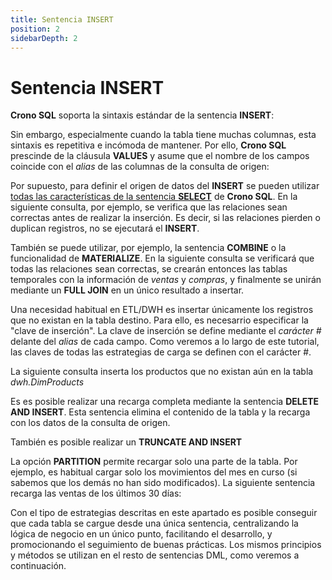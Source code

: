 ```yaml
---
title: Sentencia INSERT
position: 2
sidebarDepth: 2
---
```


# Sentencia INSERT

**Crono SQL** soporta la sintaxis estándar de la sentencia **INSERT**:

<view-sql-code fileName="Insert1"/>

Sin embargo, especialmente cuando la tabla tiene muchas columnas, esta sintaxis es repetitiva e incómoda de mantener.  Por ello, **Crono SQL** prescinde de la cláusula **VALUES** y asume que el nombre de los campos coincide con el *alias* de las columnas de la consulta de origen:

<view-sql-code fileName="Insert2"/>


Por supuesto, para definir el  origen de datos del **INSERT** se pueden utilizar [todas las características de la sentencia **SELECT**](#sentencia-select) de **Crono SQL**. En la siguiente consulta, por ejemplo, se verifica que las relaciones sean correctas antes de realizar la inserción. Es decir, si las relaciones pierden o duplican registros,  no se ejecutará el **INSERT**.    

<view-sql-code fileName="Insert3"/>


También se puede utilizar, por ejemplo, la sentencia **COMBINE** o la funcionalidad de **MATERIALIZE**. En la siguiente consulta se verificará que todas las relaciones sean correctas, se crearán entonces las tablas temporales con la información de *ventas* y *compras*, y finalmente se unirán mediante un **FULL JOIN** en un único resultado a insertar.

<view-sql-code fileName="Insert4"/>

Una necesidad habitual en ETL/DWH es insertar únicamente los registros que no existan en la tabla destino. Para ello, es necesarrio especificar la "clave de inserción". La clave de inserción se define mediante el *carácter #* delante del  *alias* de cada campo. Como veremos a lo largo de este tutorial, las claves de todas las estrategias de carga se definen con el carácter #.

La siguiente consulta inserta los productos que no existan aún en la tabla *dwh.DimProducts*

<view-sql-code fileName="Insert5"/>


Es es posible realizar una recarga completa mediante la sentencia **DELETE AND INSERT**. Esta sentencia elimina el contenido de la tabla y la recarga con los datos de la consulta de origen. 


<view-sql-code fileName="Insert6"/>

También es posible realizar un **TRUNCATE AND INSERT**

<view-sql-code fileName="Insert7"/>

La opción **PARTITION** permite recargar solo una parte de la tabla. Por ejemplo, es habitual cargar solo los movimientos del mes en curso (si sabemos que los demás no han sido modificados). La siguiente sentencia recarga las ventas de los últimos 30 días:

<view-sql-code fileName="Insert8"/>

Con el tipo de estrategias descritas en este apartado es posible conseguir que cada tabla se cargue desde una única sentencia, centralizando la lógica de negocio en un único punto, facilitando el desarrollo, y promocionando el seguimiento de buenas prácticas. Los mismos principios y métodos se utilizan en el resto de sentencias DML, como veremos a continuación.
